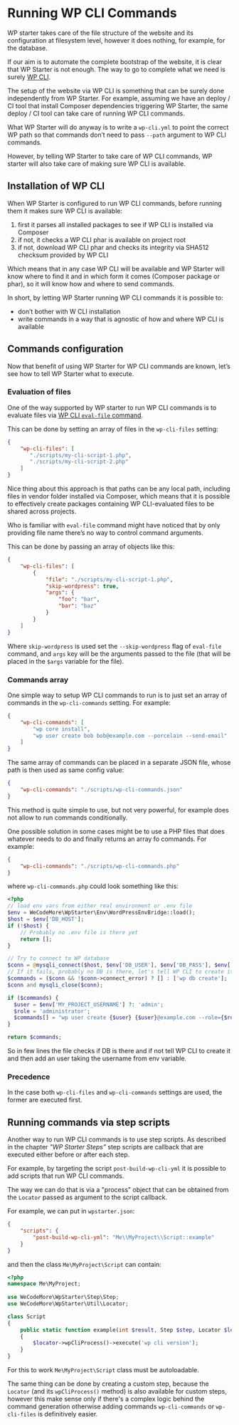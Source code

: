 # Running WP CLI Commands

WP starter takes care of the file structure of the website and its configuration at filesystem level, however it does nothing, for example, for the database.

If our aim is to automate the complete bootstrap of the website, it is clear that WP Starter is not enough. The way to go to complete what we need is surely [WP CLI](https://wp-cli.org/).

The setup of the website via WP CLI is something that can be surely done independently from WP Starter. For example, assuming we have an deploy / CI tool that install Composer dependencies triggering WP Starter, the same deploy / CI tool can take care of running WP CLI commands.

What WP Starter will do anyway is to write a `wp-cli.yml` to point the correct WP path so that commands don’t need to pass `--path` argument to WP CLI commands.

However, by telling WP Starter to take care of WP CLI commands, WP starter will also take care of making sure WP CLI  is  available.



## Installation of WP CLI

When WP Starter is configured to run WP CLI commands, before running them it makes sure WP CLI is available:

1. first it parses all installed packages to see if WP CLI is installed via Composer
2. if not, it checks a WP CLI phar is available on project root
3. if not, download WP CLI phar and checks its integrity via SHA512 checksum provided by WP CLI

Which means that in any case WP CLI will be available and WP Starter will know where to find it and in which form it comes (Composer package or phar), so it will know how and where to send commands.

In short, by letting WP Starter running WP CLI commands it is possible to:

- don’t bother with W CLI installation
- write commands in a way that is agnostic of how and where WP CLI is available



## Commands configuration

Now that benefit of using WP Starter for WP CLI commands are known, let’s see how to tell WP Starter what to execute.

### Evaluation of files

One of the way supported by WP starter to run WP CLI commands is to evaluate files via [WP CLI `eval-file` command](https://developer.wordpress.org/cli/commands/eval-file/).

This can be done by setting an array of files in the `wp-cli-files` setting:

```json
{
    "wp-cli-files": [
       "./scripts/my-cli-script-1.php", 
       "./scripts/my-cli-script-2.php" 
    ]
}
```

Nice thing about this approach is that paths can be any local path, including files in vendor folder installed via Composer, which means that it is possible to effectively create packages containing WP CLI-evaluated files to be shared across projects.

Who is familiar with `eval-file` command might have noticed that by only providing file name there’s no way to control command arguments.

This can be done by passing an array of objects like this:

```json
{
    "wp-cli-files": [
        {
            "file": "./scripts/my-cli-script-1.php",
            "skip-wordpress": true,
            "args": {
                "foo": "bar",
                "bar": "baz"
            }
        }
    ]
}
```

Where `skip-wordpress` is used set the `--skip-wordpress` flag of `eval-file` command, and `args` key will be the arguments passed to the file (that will be placed in the `$args` variable for the file).

### Commands array

One simple way to setup WP CLI commands to run is to just set an array of commands in the `wp-cli-commands` setting. For example:

```json
{
    "wp-cli-commands": [
        "wp core install",
        "wp user create bob bob@example.com --porcelain --send-email"
    ]
}
```

The same array of commands can be placed in a separate JSON file, whose path is then used as same config value:

```json
{
    "wp-cli-commands": "./scripts/wp-cli-commands.json"
}
```

This method is quite simple to use, but not very powerful, for example does not allow to run commands conditionally.

One possible solution in some cases might be to use a PHP files that does whatever needs to do and finally returns an array fo commands. For example:

```json
{
    "wp-cli-commands": "./scripts/wp-cli-commands.php"
}
```

where `wp-cli-commands.php` could look something like this:

```php
<?php
// load env vars from either real environment or .env file
$env = WeCodeMore\WpStarter\Env\WordPressEnvBridge::load();
$host = $env['DB_HOST'];
if (!$host) {
    // Probably no .env file is there yet
    return [];
}

// Try to connect to WP database
$conn = @mysqli_connect($host, $env['DB_USER'], $env['DB_PASS'], $env['DB_NAME']);
// If it fails, probably no DB is there, let's tell WP CLI to create it.
$commands = ($conn && !$conn->connect_error) ? [] : ['wp db create'];
$conn and mysqli_close($conn);

if ($commands) {
  $user = $env['MY_PROJECT_USERNAME'] ?: 'admin';
  $role = 'administrator';
  $commands[] = "wp user create {$user} {$user}@example.com --role={$role}"; 
}

return $commands;
```

So in few lines the file checks if DB is there and if not tell WP CLI to create it and then add an user taking the
username from env variable.

### Precedence

In the case both `wp-cli-files` and `wp-cli-commands` settings are used, the former are executed first.



## Running commands via step scripts

Another way to run WP CLI commands is to use step scripts. As described in the chapter *"WP Starter Steps"* step scripts are callback that are executed either before or after each step.

For example, by targeting the script `post-build-wp-cli-yml` it is possible to add scripts that run WP CLI commands.

The way we can do that is via a "process" object that can be obtained from the `Locator` passed as argument to the script callback.

For example, we can put in `wpstarter.json`:

```json
{
    "scripts": {
        "post-build-wp-cli-yml": "Me\\MyProject\\Script::example"
    }
}
```

and then the class `Me\MyProject\Script` can contain:

```php
<?php
namespace Me\MyProject;
    
use WeCodeMore\WpStarter\Step\Step;
use WeCodeMore\WpStarter\Util\Locator;

class Script
{
    public static function example(int $result, Step $step, Locator $locator)
    {
        $locator->wpCliProcess()->execute('wp cli version');
    }
}
```

For this to work `Me\MyProject\Script` class must be autoloadable.

The same thing can be done by creating a custom step, because the `Locator` (and its `wpCliProcess()` method) is also available for custom steps, however this make sense only if there's a complex logic behind the command generation otherwise adding commands `wp-cli-commands` or `wp-cli-files` is definitively easier.